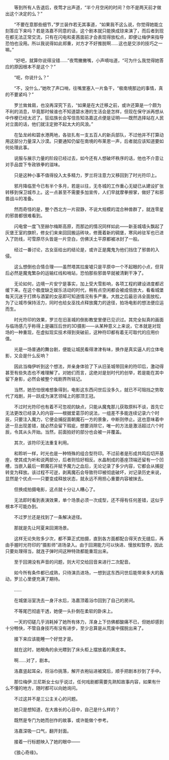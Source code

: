 　　等到所有人告退后，夜莺才出声道，“半个月空闲的时间？你不是两天前才做出这个决定的么？”

　　“不要在意那些细节，”罗兰装作若无其事道，“如果我不这么说，你觉得她能立刻答应下来吗？若是洛嘉不同意的话，这个剧本就只能换成琼来演了，而后者到现在都无法正常交流，只有在闪电和麦茜面前才会表现得放松点，即便让梅伊来指导恐怕也没用。所以我说得如此郑重，对方才不好推脱啊……这也是交涉的技巧之一嘛。”

　　“好吧，就算你说得没错……”夜莺撇撇嘴，小声嘀咕道，“可为什么我觉得她答应的原因根本不是这个？”

　　“呃，你说什么？”

　　“不，没什么，”她吹了声口哨，往嘴里塞入一片鱼干，“极南境那边的事情，真的不要紧吗？”

　　罗兰耸耸肩，也没再深究下去，“如果是在大迁移之前，或许还算是一个颇为不利的消息，毕竟那时候谁也不知道碧水港的生活会是怎样，但现在保守派再想从中作梗已经太迟了。狂焰族长会写信告知洛嘉这点便是证明——既然选择站在人民对立面的话，他们就注定掀不起太大的风浪。”

　　在坠龙岭和碧水港两地，各驻扎有一支五百人的新兵部队，不过他并不打算动用这部分力量深入沙漠。只要通知仍留在南境的布莱恩一声，后者就应该知道要如何处理此事。

　　说服与展示力量的阶段已经过去，如今还有人想破坏秩序的话，他也不介意让对手品尝下专政铁拳的滋味。

　　只是这种小事不值得投入太多精力，罗兰将注意力又移回到了时光符印上。

　　邪月降临至今已有半个多月，若是以往，无冬城的工作重心无疑已从建设扩张转移到保卫城市上。这一点甚至不需要多加宣传，人们早就摩拳擦掌，做好了和邪兽战斗的准备。

　　然而奇怪的是，整个西北方一片寂静，不说大规模的混合种兽群了，就连零星的邪兽都很难看到。

　　闪电曾一度飞至赫尔梅斯高原，而那边的情况同样如此——新圣城墙头飘起了灰堡王室的旗帜，修女们来来回回搬运砖块，修葺着新的碉堡，寒风岭驻军也已进入了防线，可雪原尽头皆是一片空白，仿佛沃土平原都被冰封了一般。

　　经过一番讨论，古女巫给出的结论是，或许正是魔鬼为他们挡住了邪兽的入侵。

　　这么想倒也合情合理——虽然塔其拉废墟只是平原中一个不起眼的小点，但背后必然是魔鬼繁杂的运输红线和哨站，恐怕那些邪兽早就被清剿干净了。

　　无论如何，边境一片安宁是事实，加上受大雪影响，各项工程的建设进度都迟缓下来。在这个极度缺乏娱乐活动的时代，稍有点空闲都会被成倍放大，看看城堡每天沉迷于打牌与酒宴的女巫即可知道情况有多严重。大胜之后最忌讳全面放松，为了让城市保持活力，同时也给女巫找点释放魔力的途径，拍场电影的想法便应运而生。

　　时光符印的效果，罗兰在旧圣城的倒影教堂里便已见识过。其完全拟真的画面与临场感几乎称得上是碾压后世的3D摄影——从某种意义上来说，它本就是对现场的一种重现，在虚拟现实技术得到突破前，这种符印都有着无可取代的应用价值。

　　光是一场普通的舞台剧，便能让城民看得津津有味，换作是真实逼人的立体电影，又会是什么反响？

　　因此当梅伊听到这个想法，并亲身体验了下从旧圣城带回来的符印后，激动得甚至有些失态也不难理解了。对她们而言，这绝对是划时代的创举，若是能在其中留下身影，必然会被整个戏剧界所铭记。

　　当然，她恐怕很难想象得到，电影这东西问世后没多久，就已不可阻挡之势取代了戏剧，并一跃成为演艺领域上的那顶王冠。

　　不过时光符印也有着不可忽视的缺点，只能从魔鬼那儿获取原料不谈，首先它无法更改已经录入的内容——根据爱葛莎的说法，一组差不多能连续记录六个时辰，只要注入魔力，它便会捕捉面朝魔石一方的景象，中断则停止。这也意味着中途一旦出现差错，就必然会留下瑕疵，想要消除它，唯一的方法是激活超过六个时辰，令其从头开始。当然，前面拍好的部分也会被一并覆盖。

　　其次，该符印无法重复利用。

　　和聆听一样，时光也是一种特殊的组合型符印。不过前者是形成共鸣后切开基座，使其成为听和说两部分，后者则恰好相反。水晶制成的基座顶端还留有一个凹槽，当嵌入最后一颗魔石并赋予魔力之血后，无论记录了多少内容，它都会从捕捉转变为释放。该过程不可逆，剥离魔石会导致符印被彻底破坏，对记录历史来说，显然是个优点——只要变成释放状态，就永远不用担心重要内容被抹去。

　　但换成拍摄电影，这点就十分让人糟心了。

　　无法即时看到表演效果，单个场景必须一次成型，还不得有任何差错，这似乎根本不可能办到。

　　不过罗兰还是找到了一条解决途径。

　　那就是先让阿夏来回溯场景。

　　这样无论失败多少次，都不算正式拍摄，直到各方面都配合得天衣无缝后，再由手握时光符印的“摄影师”进场录入。由于回溯能力可以快进、慢放和暂停，因此只要处理得当，就连子弹时间这种特效都能重现出来。

　　至于回溯没有声音的问题，则大可交给回音来进行二次配音。

　　如今所有条件都已成熟，只待演员进场，一想到这东西问世后能带来多大的轰动，罗兰心里便充满了期待。

　　……

　　在城堡浴室洗去一身汗水后，洛嘉顶着浴巾回到了自己的房间。

　　不等尾巴彻底干透，她便一头扑倒在柔软的卧床上。

　　一天的切磋几乎消耗掉了她所有体力，浑身上下仿佛都酸痛不已，但她却感到十分畅快，不管自身技巧有没有进步，至少总算是从荒废中摆脱出来了。

　　接下来应该能睡一个好觉才是。

　　就在这时，她眼角的余光瞟到了床头柜上摆放着的黄皮本。

　　啊……对了，剧本。

　　洛嘉竖起耳朵，将浴巾挑落，解开衣袍钻进被窝后，顺手把剧本抄到了手中。

　　那位梅伊.兰尼斯女士似乎说过，任何戏剧都需要先熟知故事内容，如果有什么不懂的地方，随时都可以向她询问。

　　不过这并不是三公主关心的问题。

　　她只是想知道，在大酋长的心目中，自己是什么样的？

　　既然是专门为她而创作的故事，或许能做个参考。

　　洛嘉深吸一口气，翻开封面。

　　接着一行标题映入了她的眼中——

　　《狼心奇缘》。
